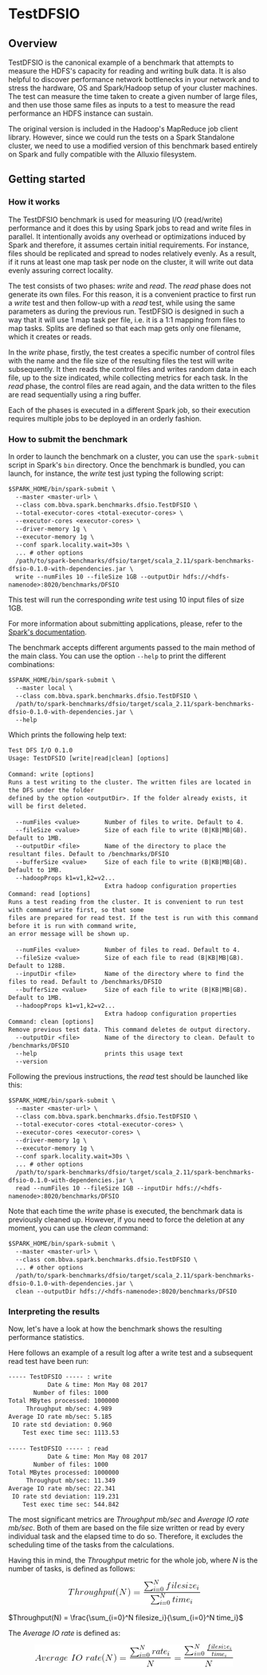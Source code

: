TestDFSIO
=========

Overview
--------

TestDFSIO is the canonical example of a benchmark that attempts to measure the HDFS's capacity for reading and 
writing bulk data. It is also helpful to discover performance network bottlenecks in your network and to stress the
hardware, OS and Spark/Hadoop setup of your cluster machines. The test can measure the time taken to create a given 
number of large files, and then use those same files as inputs to a test to measure the read performance an HDFS 
instance can sustain.

The original version is included in the Hadoop's MapReduce job client library. However, since we could run the tests 
on a Spark Standalone cluster, we need to use a modified version of this benchmark based entirely on Spark and fully 
compatible with the Alluxio filesystem.

Getting started
---------------

### How it works

The TestDFSIO benchmark is used for measuring I/O (read/write) performance and it does this by using Spark jobs to read
and write files in parallel. It intentionally avoids any overhead or optimizations induced by Spark and therefore, it 
assumes certain initial requirements. For instance, files should be replicated and spread to nodes relatively evenly. As
a result, if it runs at least one map task per node on the cluster, it will write out data evenly assuring correct locality.

The test consists of two phases: *write* and *read*. The *read* phase does not generate its own files. For this reason,
it is a convenient practice to first run a *write* test and then follow-up with a *read* test, while using the same
parameters as during the previous run. TestDFSIO is designed in such a way that it will use 1 map task per file, i.e. 
it is a 1:1 mapping from files to map tasks. Splits are defined so that each map gets only one filename, which it 
creates or reads.

In the *write* phase, firstly, the test creates a specific number of control files with the name and the file size of 
the resulting files the test will write subsequently. It then reads the control files and writes random data in each 
file, up to the size indicated, while collecting metrics for each task. In the *read* phase, the control files are read 
again, and the data written to the files are read sequentially using a ring buffer.

Each of the phases is executed in a different Spark job, so their execution requires multiple jobs to be deployed in an 
orderly fashion.


### How to submit the benchmark

In order to launch the benchmark on a cluster, you can use the `spark-submit` script in Spark's `bin` directory. Once the
benchmark is bundled, you can launch, for instance, the *write* test just typing the following script:

```
$SPARK_HOME/bin/spark-submit \
  --master <master-url> \
  --class com.bbva.spark.benchmarks.dfsio.TestDFSIO \
  --total-executor-cores <total-executor-cores> \
  --executor-cores <executor-cores> \
  --driver-memory 1g \
  --executor-memory 1g \
  --conf spark.locality.wait=30s \
  ... # other options
  /path/to/spark-benchmarks/dfsio/target/scala_2.11/spark-benchmarks-dfsio-0.1.0-with-dependencies.jar \
  write --numFiles 10 --fileSize 1GB --outputDir hdfs://<hdfs-namenode>:8020/benchmarks/DFSIO
```

This test will run the corresponding *write* test using 10 input files of size 1GB.

For more information about submitting applications, please, refer to the [Spark's documentation](https://spark.apache.org/docs/latest/submitting-applications.html).

The benchmark accepts different arguments passed to the main method of the main class. You can use the option `--help` 
to print the different combinations:

```
$SPARK_HOME/bin/spark-submit \
  --master local \
  --class com.bbva.spark.benchmarks.dfsio.TestDFSIO \
  /path/to/spark-benchmarks/dfsio/target/scala_2.11/spark-benchmarks-dfsio-0.1.0-with-dependencies.jar \
  --help
```

Which prints the following help text:

```
Test DFS I/O 0.1.0
Usage: TestDFSIO [write|read|clean] [options]

Command: write [options]
Runs a test writing to the cluster. The written files are located in the DFS under the folder
defined by the option <outputDir>. If the folder already exists, it will be first deleted.

  --numFiles <value>       Number of files to write. Default to 4.
  --fileSize <value>       Size of each file to write (B|KB|MB|GB). Default to 1MB.
  --outputDir <file>       Name of the directory to place the resultant files. Default to /benchmarks/DFSIO
  --bufferSize <value>     Size of each file to write (B|KB|MB|GB). Default to 1MB.
  --hadoopProps k1=v1,k2=v2...
                           Extra hadoop configuration properties
Command: read [options]
Runs a test reading from the cluster. It is convenient to run test with command write first, so that some
files are prepared for read test. If the test is run with this command before it is run with command write,
an error message will be shown up.

  --numFiles <value>       Number of files to read. Default to 4.
  --fileSize <value>       Size of each file to read (B|KB|MB|GB). Default to 128B.
  --inputDir <file>        Name of the directory where to find the files to read. Default to /benchmarks/DFSIO
  --bufferSize <value>     Size of each file to write (B|KB|MB|GB). Default to 1MB.
  --hadoopProps k1=v1,k2=v2...
                           Extra hadoop configuration properties
Command: clean [options]
Remove previous test data. This command deletes de output directory.
  --outputDir <file>       Name of the directory to clean. Default to /benchmarks/DFSIO
  --help                   prints this usage text
  --version

```

Following the previous instructions, the *read* test should be launched like this:

```
$SPARK_HOME/bin/spark-submit \
  --master <master-url> \
  --class com.bbva.spark.benchmarks.dfsio.TestDFSIO \
  --total-executor-cores <total-executor-cores> \
  --executor-cores <executor-cores> \
  --driver-memory 1g \
  --executor-memory 1g \
  --conf spark.locality.wait=30s \
  ... # other options
  /path/to/spark-benchmarks/dfsio/target/scala_2.11/spark-benchmarks-dfsio-0.1.0-with-dependencies.jar \
  read --numFiles 10 --fileSize 1GB --inputDir hdfs://<hdfs-namenode>:8020/benchmarks/DFSIO
```

Note that each time the *write* phase is executed, the benchmark data is previously cleaned up. However, if you need to force
the deletion at any moment, you can use the *clean* command:

```
$SPARK_HOME/bin/spark-submit \
  --master <master-url> \
  --class com.bbva.spark.benchmarks.dfsio.TestDFSIO \
  ... # other options
  /path/to/spark-benchmarks/dfsio/target/scala_2.11/spark-benchmarks-dfsio-0.1.0-with-dependencies.jar \
  clean --outputDir hdfs://<hdfs-namenode>:8020/benchmarks/DFSIO
```

### Interpreting the results

Now, let's have a look at how the benchmark shows the resulting performance statistics. 

Here follows an example of a result log after a write test and a subsequent read test have been run:

```
----- TestDFSIO ----- : write
           Date & time: Mon May 08 2017
       Number of files: 1000
Total MBytes processed: 1000000
     Throughput mb/sec: 4.989
Average IO rate mb/sec: 5.185
 IO rate std deviation: 0.960
    Test exec time sec: 1113.53
    
----- TestDFSIO ----- : read
           Date & time: Mon May 08 2017
       Number of files: 1000
Total MBytes processed: 1000000
     Throughput mb/sec: 11.349
Average IO rate mb/sec: 22.341
 IO rate std deviation: 119.231
    Test exec time sec: 544.842
```

The most significant metrics are  *Throughput mb/sec* and *Average IO rate mb/sec*. Both of them are based on the file size
written or read by every individual task and the elapsed time to do so. Therefore, it excludes the scheduling time of the tasks 
from the calculations.

Having this in mind, the *Throughput* metric for the whole job, where *N* is the number of tasks, is defined as follows:

<p align="center">
  <img src="./throughput.gif"/>
</p>

$Throughput(N) = \frac{\sum_{i=0}^N filesize_i}{\sum_{i=0}^N time_i}$

The *Average IO rate* is defined as:

<p align="center">
  <img src="./average_io.gif"/>
</p>